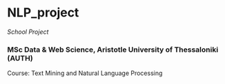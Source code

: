 # NLP_project
*School Project*

### MSc Data & Web Science, Aristotle University of Thessaloniki (AUTH)

Course: Text Mining and Natural Language Processing

##
